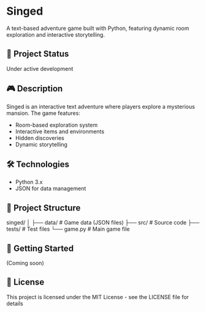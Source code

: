 # Singed

A text-based adventure game built with Python, featuring dynamic room exploration and interactive storytelling.

## 🚧 Project Status

Under active development

## 🎮 Description

Singed is an interactive text adventure where players explore a mysterious mansion. The game features:

- Room-based exploration system
- Interactive items and environments
- Hidden discoveries
- Dynamic storytelling

## 🛠️ Technologies

- Python 3.x
- JSON for data management

## 📁 Project Structure

singed/
│
├── data/ # Game data (JSON files)
├── src/ # Source code
├── tests/ # Test files
└── game.py # Main game file

## 🚀 Getting Started

(Coming soon)

## 📝 License

This project is licensed under the MIT License - see the LICENSE file for details
